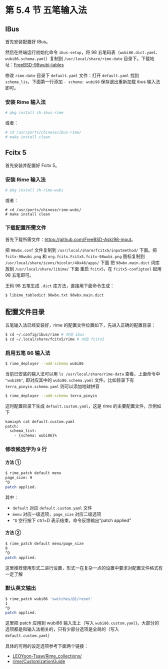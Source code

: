 # 第 5.4 节 五笔输入法

## IBus

首先安装配置好 IBus。

然后在终端运行初始化命令 `ibus-setup`，将 98 五笔码表（`wubi86.dict.yaml`、`wubi86.schema.yaml`）复制到 `/usr/local/share/rime-date` 目录下。下载地址：[FreeBSD-98wubi-tables](https://github.com/FreeBSD-Ask/98-input/)

修改 `rime-date` 目录下 `default.yaml` 文件：打开 `default.yaml` 找到 `schema_lis`，下面第一行添加 `- schema: wubi98` 保存退出重新加载 ibus 输入法即可。


### 安装 Rime 输入法


```sh
# pkg install zh-ibus-rime
```

或者：

```sh
# cd /usr/ports/chinese/ibus-rime/ 
# make install clean
```

## Fcitx 5

首先安装并配置好 Fcitx 5。

### 安装 Rime 输入法

```sh
# pkg install zh-rime-wubi
```

或者：

```
# cd /usr/ports/chinese/rime-wubi/
# make install clean
```

### 下载配置所需文件

首先下载所需文件：<https://github.com/FreeBSD-Ask/98-input>。

把 `98wbx.conf` 文件复制到 `/usr/local/share/fcitx5/inputmethod/` 下面。把 `fcitx-98wubi.png` 和 `org.fcitx.Fcitx5.fcitx-98wubi.png` 图标复制到 `/usr/local/share/icons/hicolor/48x48/apps/` 下面 把 `98wbx.main.dict` 词库放到 `/usr/local/share/libime/` 下面 重启 `fcitx5`，在 `fcitx5-configtool` 起用 98 五笔即可。

王码 98 五笔生成 `.dict` 库方法，直接用下面命令生成：

```sh
$ libime_tabledict 98wbx.txt 98wbx.main.dict
```

## 配置文件目录

五笔输入法已经安装好，rime 的配置文件位置如下，先进入正确的配置目录：

```sh
$ cd ~/.config/ibus/rime # 对应 ibus
$ cd ~/.local/share/fcitx5/rime # 对应 fcitx5
```

### 启用五笔 86 输入法

```sh
$ rime_deployer --add-schema wubi86
```

当前已安装的输入法可以用 `ls /usr/local/share/rime-data` 查看，上面命令中 `"wubi86"`, 即对应其中的 `wubi86.schema.yaml` 文件。比如目录下有 `terra_pinyin.schema.yaml` 则可以添加地球拼音

```sh
$ rime_deployer --add-schema terra_pinyin
```

这时配置目录下生成 `default.custom.yaml`，这是 rime 的主要配置文件，示例如下

```sh
kamixp% cat default.custom.yaml
patch:
  schema_list:
    - {schema: wubi86}%
```

### 修改候选字为 9 行

#### 方法 ①

```sh
$ rime_patch default menu
page_size: 9
^D
patch applied.
```

其中：

- `default` 对应 `default.custom.yaml` 文件
- `menu` 对应一级选项，`page_size` 对应二级选项
- `^D` 空行按下 ctrl+D 表示结束，命令反馈输出“patch applied”

#### 方法 ②

```sh
$ rime_patch default menu/page_size
9
^D
patch applied.
```

这里推荐使用形式二进行设置，形式一在复杂一点的设置中要求对配置文件格式有一定了解

### 默认英文输出

```sh
$ rime_patch wubi86 'switches/@1/reset'
1
^D
patch applied.
```

这里把 patch 应用到 wubi86 输入法上（写入 `wubi86.custom.yaml`)，大部分的选项都是和输入法相关的，只有少部分选项是全局的（写入 `default.custom.yaml`）

具体的可用的设定选项参考下面两个链接：

- [LEOYoon-Tsaw/Rime_collections/](https://github.com/LEOYoon-Tsaw/Rime_collections/blob/master/Rime_description.md)
- [rime/CustomizationGuide](https://github.com/rime/home/wiki/CustomizationGuide)

